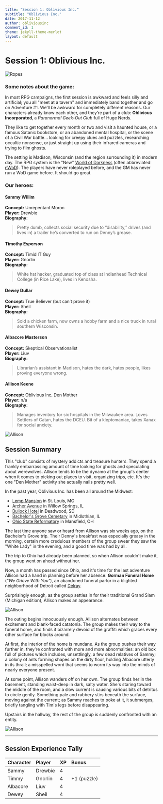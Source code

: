```yaml
---
title: "Session 1: Oblivious Inc."
subtitle: "Oblivious Inc."
date: 2017-11-12
author: obliviousinc
comment_id: 1
theme: jekyll-theme-merlot
layout: default
---
```


# Session 1: Oblivious Inc.

![Ropes](/assets/img/hdr/ropes.jpg)

### Some notes about the game:

In most RPG campaigns, the first session is awkward and feels silly and artificial; you all "meet at a tavern" and immediately band together and go on Adventure #1.  We'll be awkward for completely different reasons.  Our characters already know each other, and they're part of a club:  **Oblivious Incorporated**, a *Paranormal Geek-Out Club* full of Huge Nerds.

They like to get together every month or two and visit a haunted house, or a famous Satanic bookstore, or an abandoned mental hospital, or the scene of a Civil War battle... looking for creepy clues and puzzles, researching occultic nonsense, or just straight up using their infrared cameras and trying to film ghosts.

The setting is Madison, Wisconsin (and the region surrounding it) in modern day.  The RPG system is the "New" [World of Darkness](http://whitewolf.wikia.com/wiki/World_of_Darkness) (often abbreviated [nWoD](https://www.google.com/search?q=nwod)).  The players have never roleplayed before, and the GM has never run a WoD game before.  It should go great.

### Our heroes:

#### Sammy Willim

**Concept:**  Unrepentant Moron  
**Player:**  Drewbie  
**Biography:**
> Pretty dumb, collects social security due to “disability,” drives (and lives in) a trailer he’s converted to run on Denny’s grease.

#### Timothy Esperson

**Concept:**  Timid IT Guy  
**Player:**  Gnorlin  
**Biography:**
> White hat hacker, graduated top of class at Indianhead Technical College (in Rice Lake), lives in Kenosha.

#### Dewey Dullar

**Concept:**  True Believer (but can't prove it)  
**Player:**  Sheil  
**Biography:**
> Sold a chicken farm, now owns a hobby farm and a nice truck in rural southern Wisconsin.

#### Albacore Masterson

**Concept:**  Skeptical Observationalist  
**Player:**  Liuv  
**Biography:**
> Librarian’s assistant in Madison, hates the dark, hates people, likes proving everyone wrong.

#### Allison Keene

**Concept:**  Oblivious Inc. Den Mother  
**Player:**  n/a  
**Biography:**
> Manages inventory for six hospitals in the Milwaukee area.  Loves Settlers of Catan, hates the DCEU.  Bit of a kleptomaniac, takes Xanax for social anxiety.

![Allison](/assets/img/npc/sm/allison1.jpg)

## Session Summary

This "club" consists of mystery addicts and treasure hunters.  They spend a frankly embarrassing amount of time looking for ghosts and speculating about werewolves.  Allison tends to be the dynamo at the group's center when it comes to picking out places to visit, organizing trips, etc.  It's the one "Den Mother" activity she actually nails pretty well.

In the past year, Oblivious Inc. has been all around the Midwest:

* [Lemp Mansion](https://the-line-up.com/lemp-family-mansion) in St. Louis, MO
* [Archer Avenue](https://www.ranker.com/list/most-haunted-road-archer-avenue/sabrina-ithal) in Willow Springs, IL
* [Bullock Hotel](http://www.hauntedhouses.com/states/sd/bullock_hotel.htm) in Deadwood, SD
* [Bachelor's Grove Cemetary](https://www.prairieghosts.com/bachgrov.html) in Midlothian, IL
* [Ohio State Reformatory](http://www.deadohio.com/mansfieldreformatory.htm) in Mansfield, OH

The last time anyone saw or heard from Allison was six weeks ago, on the Bachelor's Grove trip.  Their Denny's breakfast was especially greasy in the morning, certain more credulous members of the group swear they saw the "White Lady" in the evening, and a good time was had by all.

The trip to Ohio had already been planned, so when Allison couldn't make it, the group went on ahead without her.

Now, a month has passed since Ohio, and it's time for the last adventure Allison had a hand in planning before her absence:  **Gorman Funeral Home** (*"We Grieve With You"*), an abandoned funeral parlor in a blighted neighborhood of Detroit called [Delray](https://detroit.curbed.com/2018/5/3/17314922/the-origins-demise-delray).

Surprisingly enough, as the group settles in for their traditional Grand Slam (Michigan edition), Allison makes an appearance.

![Allison](/assets/img/npc/sm/allison2.jpg)

The outing begins innocuously enough.  Allison alternates between excitement and blank-faced catatonia.  The group makes their way to the funeral home, and finds it bizarrely devoid of the graffiti which graces every other surface for blocks around.

At first, the interior of the home is mundane.  As the group pushes their way further in, they're confronted with more and more abnormalities:  an old box full of pictures which includes, unsettlingly, a few dead relatives of Sammy;  a colony of ants forming shapes on the dirty floor, holding Albacore utterly in its thrall;  a misspelled word that seems to worm its way into the minds of nearly everyone present.

At some point, Allison wanders off on her own.  The group finds her in the basement, standing waist-deep in dark, salty water.  She's staring toward the middle of the room, and a slow current is causing various bits of detritus to circle gently.  Something pale and rubbery stirs beneath the surface, moving against the current;  as Sammy reaches to poke at it, it submerges, briefly tangling with Tim's legs before disappearing.

Upstairs in the hallway, the rest of the group is suddenly confronted with an entity.

![Allison](/assets/img/npc/sm/allison4.jpg)

* * *

## Session Experience Tally

| Character | Player  | XP  | Bonus       |
|:--------- |:------- |:--- |:----------- |
| Sammy     | Drewbie | 4   |             |
| Timmy     | Gnorlin | 4   | +1 (puzzle) |
| Albacore  | Liuv    | 4   |             |
| Dewey     | Sheil   | 4   |             |